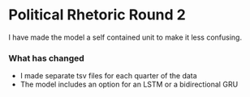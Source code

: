 # Political Rhetoric Round 2

I have made the model a self contained unit to make it less confusing.

### What has changed
- I made separate tsv files for each quarter of the data
- The model includes an option for an LSTM or a bidirectional GRU
